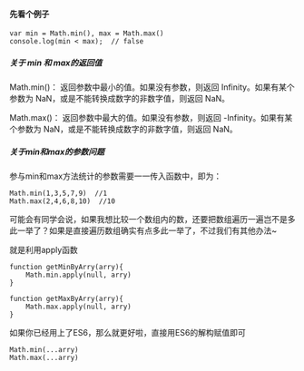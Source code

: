 #### 先看个例子

	var min = Math.min(), max = Math.max()
	console.log(min < max);  // false

##### 关于 min 和 max的返回值
Math.min()：	返回参数中最小的值。如果没有参数，则返回 Infinity。如果有某个参数为 NaN，或是不能转换成数字的非数字值，则返回 NaN。

Math.max()：	返回参数中最大的值。如果没有参数，则返回 -Infinity。如果有某个参数为 NaN，或是不能转换成数字的非数字值，则返回 NaN。


##### 关于min和max的参数问题
参与min和max方法统计的参数需要一一传入函数中，即为：

	Math.min(1,3,5,7,9)  //1
	Math.max(2,4,6,8,10)  //10

可能会有同学会说，如果我想比较一个数组内的数，还要把数组遍历一遍岂不是多此一举了？如果是直接遍历数组确实有点多此一举了，不过我们有其他办法~

就是利用apply函数

	function getMinByArry(arry){
		Math.min.apply(null, arry)
	}
	
	function getMaxByArry(arry){
		Math.max.apply(null, arry)
	}
	
如果你已经用上了ES6，那么就更好啦，直接用ES6的解构赋值即可

	Math.min(...arry)
	Math.max(...arry)
